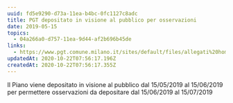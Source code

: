 ```yaml
---
uuid: fd5e9290-d73a-11ea-b4bc-0fc1127c8adc
title: PGT depositato in visione al pubblico per osservazioni
date: 2019-05-15
topics:
  - 04a266a0-d757-11ea-9d44-af2b696b45de
links:
  - https://www.pgt.comune.milano.it/sites/default/files/allegati%20home/Avviso_AdozionePGT_20190515_0_1.pdf
updatedAt: 2020-10-22T07:56:17.196Z
createdAt: 2020-10-22T07:56:17.355Z
---
```


Il Piano viene depositato in visione al pubblico dal 15/05/2019 al 15/06/2019 per permettere osservazioni da depositare dal 15/06/2019 al 15/07/2019
